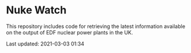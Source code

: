 # Nuke Watch

This repository includes code for retrieving the latest information available on the output of EDF nuclear power plants in the UK.

Last updated: 2021-03-03 01:34